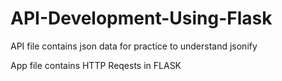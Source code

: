 # API-Development-Using-Flask

API file contains json data for practice to understand jsonify

App file contains HTTP Reqests in FLASK
